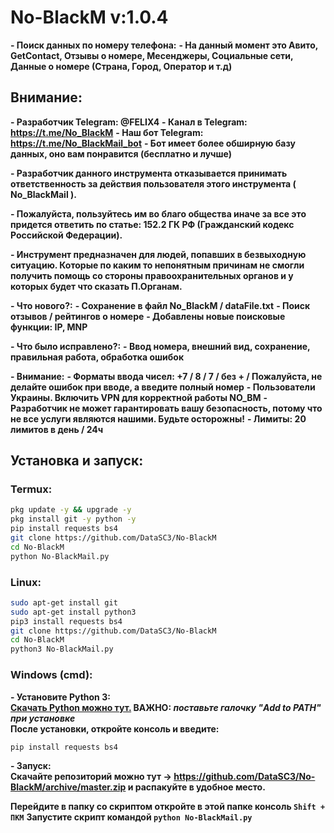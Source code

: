 # No-BlackM v:1.0.4
     
**- Поиск данных по номеру телефона:**
**- На данный момент это Авито, GetContact, Отзывы о номере, Месенджеры, Социальные сети, Данные о номере (Страна, Город, Оператор и т.д)**

## Внимание:
**- Разработчик Telegram: @FELIX4**
**- Канал в Telegram: https://t.me/No_BlackM**
**- Наш бот Telegram: https://t.me/No_BlackMail_bot**
**- Бот имеет более обширную базу данных, оно вам понравится (бесплатно и лучше)**

**- Разработчик данного инструмента отказывается принимать 
ответственность за действия 
пользователя этого инструмента ( No_BlackMail ).**

**- Пожалуйста, пользуйтесь им во благо общества 
иначе за все это придется ответить по статье: 152.2 ГК РФ (Гражданский кодекс Российской Федерации).**

**- Инструмент предназначен для людей, попавших в безвыходную ситуацию. Которые по каким то непонятным причинам не смогли получить
помощь со стороны правоохранительных органов и у которых будет что сказать П.Органам.**       


**- Что нового?:**
**- Сохранение в файл No_BlackM / dataFile.txt**
**- Поиск отзывов / рейтингов о номере**
**- Добавлены новые поисковые функции: IP, MNP**

**- Что было исправлено?:**
**- Ввод номера, внешний вид, сохранение, правильная работа, обработка ошибок**

**- Внимание:**
**- Форматы ввода чисел: +7 / 8 / 7 / без + / Пожалуйста, не делайте ошибок при вводе, а введите полный номер**
**- Пользователи Украины. Включить VPN для корректной работы NO_BM**
**- Разработчик не может гарантировать вашу безопасность, потому что не все услуги являются нашими. Будьте осторожны!**
**- Лимиты: 20 лимитов в день / 24ч**


## Установка и запуск:
### Termux:
```Bash
pkg update -y && upgrade -y
pkg install git -y python -y
pip install requests bs4 
git clone https://github.com/DataSC3/No-BlackM
cd No-BlackM
python No-BlackMail.py
``` 
### Linux:
```Bash
sudo apt-get install git 
sudo apt-get install python3
pip3 install requests bs4 
git clone https://github.com/DataSC3/No-BlackM
cd No-BlackM
python3 No-BlackMail.py
```
### Windows (cmd):
**- Установите Python 3:\
[Скачать Python можно тут.](https://www.python.org/downloads/)  ВАЖНО: _поставьте галочку "Add to PATH" при установке_\
После установки, откройте консоль и введите:**
```Bash
pip install requests bs4
```
**- Запуск:\
Скачайте репозиторий можно тут -> https://github.com/DataSC3/No-BlackM/archive/master.zip и распакуйте в удобное место.**

**Перейдите в папку со скриптом откройте в этой папке консоль `Shift + ПКМ`**
**Запустите скрипт командой `python No-BlackMail.py`**
